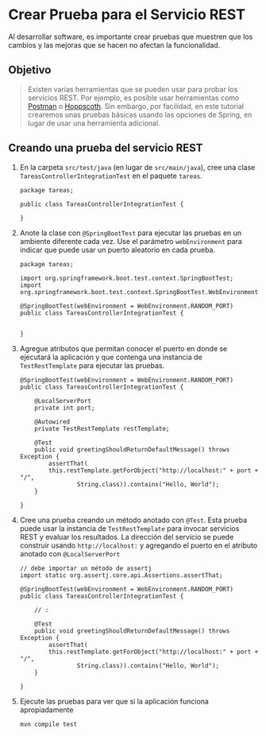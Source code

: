 # Crear Prueba para el Servicio REST

Al desarrollar software, es importante crear pruebas que muestren que los cambios y las mejoras que se hacen no afectan la funcionalidad.

## Objetivo

> Existen varias herramientas que se pueden usar para probar los servicios REST. 
> Por ejemplo, es posible usar herramientas como [Postman]() o [Hoppscoth](). 
> Sin embargo, por facilidad, en este tutorial crearemos unas pruebas básicas usando las opciones de Spring, en lugar de usar una herramienta adicional.

## Creando una prueba del servicio REST

1. En la carpeta `src/test/java`  (en lugar de `src/main/java`), cree una clase `TareasControllerIntegrationTest` en el paquete `tareas`.

    ```
    package tareas;

    public class TareasControllerIntegrationTest {
        
    }
    ```

2. Anote la clase con `@SpringBootTest` para ejecutar las pruebas en un ambiente diferente cada vez. Use el parámetro `webEnvironment` para indicar que puede usar un puerto aleatorio en cada prueba.

    ```
    package tareas;

    import org.springframework.boot.test.context.SpringBootTest;
    import org.springframework.boot.test.context.SpringBootTest.WebEnvironment;

    @SpringBootTest(webEnvironment = WebEnvironment.RANDOM_PORT)
    public class TareasControllerIntegrationTest {
    
    
    }
    ```

3. Agregue atributos que permitan conocer el puerto en donde se ejecutará la aplicación y que contenga una instancia de `TestRestTemplate` para ejecutar las pruebas.

    ```
    @SpringBootTest(webEnvironment = WebEnvironment.RANDOM_PORT)
    public class TareasControllerIntegrationTest {

        @LocalServerPort
        private int port;

        @Autowired
        private TestRestTemplate restTemplate;

        @Test
        public void greetingShouldReturnDefaultMessage() throws Exception {
            assertThat(
            this.restTemplate.getForObject("http://localhost:" + port + "/",
                    String.class)).contains("Hello, World");
        }

    }
    ```

4. Cree una prueba creando un método anotado con `@Test`. Esta prueba puede usar la instancia de `TestRestTemplate` para invocar servicios REST y evaluar los resultados. La dirección del servicio se puede construir usando `http://localhost:` y agregando el puerto en el atributo anotado con `@LocalServerPort`

    ```
    // debe importar un método de assertj
    import static org.assertj.core.api.Assertions.assertThat;

    @SpringBootTest(webEnvironment = WebEnvironment.RANDOM_PORT)
    public class TareasControllerIntegrationTest {

        // :

        @Test
        public void greetingShouldReturnDefaultMessage() throws Exception {
            assertThat(
            this.restTemplate.getForObject("http://localhost:" + port + "/",
                    String.class)).contains("Hello, World");
        }

    }
    ```

5. Ejecute las pruebas para ver que si la aplicación funciona apropiadamente

    ```
    mvn compile test
    ```
